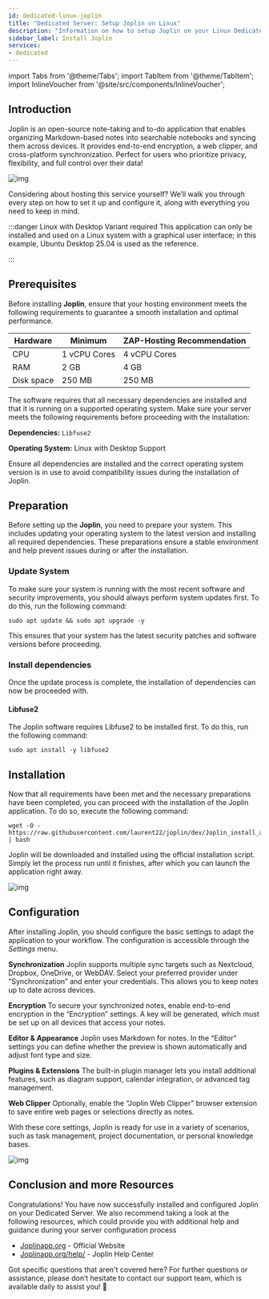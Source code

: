 ```yaml
---
id: dedicated-linux-joplin
title: "Dedicated Server: Setup Joplin on Linux"
description: "Information on how to setup Joplin on your Linux Dedicated Server from ZAP-Hosting"
sidebar_label: Install Joplin
services:
- dedicated
---
```


import Tabs from '@theme/Tabs';
import TabItem from '@theme/TabItem';
import InlineVoucher from '@site/src/components/InlineVoucher';

## Introduction

Joplin is an open-source note-taking and to-do application that enables organizing Markdown-based notes into searchable notebooks and syncing them across devices. It provides end-to-end encryption, a web clipper, and cross-platform synchronization. Perfect for users who prioritize privacy, flexibility, and full control over their data!

![img](https://screensaver01.zap-hosting.com/index.php/s/qfo8k2RXWPFqi3g/preview)

Considering about hosting this service yourself? We’ll walk you through every step on how to set it up and configure it, along with everything you need to keep in mind.

:::danger Linux with Desktop Variant required
This application can only be installed and used on a Linux system with a graphical user interface; in this example, Ubuntu Desktop 25.04 is used as the reference.

:::

<InlineVoucher />



## Prerequisites

Before installing **Joplin**, ensure that your hosting environment meets the following requirements to guarantee a smooth installation and optimal performance.

| Hardware | Minimum| ZAP-Hosting Recommendation |
| ---------- | ------------ | -------------------------- |
| CPU| 1 vCPU Cores | 4 vCPU Cores |
| RAM| 2 GB | 4 GB |
| Disk space | 250 MB | 250 MB |

The software requires that all necessary dependencies are installed and that it is running on a supported operating system. Make sure your server meets the following requirements before proceeding with the installation:

**Dependencies:** `Libfuse2`

**Operating System:** Linux with Desktop Support

Ensure all dependencies are installed and the correct operating system version is in use to avoid compatibility issues during the installation of Joplin.



## Preparation

Before setting up the **Joplin**, you need to prepare your system. This includes updating your operating system to the latest version and installing all required dependencies. These preparations ensure a stable environment and help prevent issues during or after the installation.


### Update System
To make sure your system is running with the most recent software and security improvements, you should always perform system updates first. To do this, run the following command:

```
sudo apt update && sudo apt upgrade -y
```
This ensures that your system has the latest security patches and software versions before proceeding.

### Install dependencies
Once the update process is complete, the installation of dependencies can now be proceeded with. 

#### Libfuse2
The Joplin software requires Libfuse2 to be installed first. To do this, run the following command: 
```
sudo apt install -y libfuse2
```




## Installation
Now that all requirements have been met and the necessary preparations have been completed, you can proceed with the installation of the Joplin application. To do so, execute the following command:

```
wget -O - https://raw.githubusercontent.com/laurent22/joplin/dev/Joplin_install_and_update.sh | bash
```

Joplin will be downloaded and installed using the official installation script. Simply let the process run until it finishes, after which you can launch the application right away.



![img](https://screensaver01.zap-hosting.com/index.php/s/Af9xjkqz7TSr4sZ/preview)



## Configuration

After installing Joplin, you should configure the basic settings to adapt the application to your workflow. The configuration is accessible through the *Settings* menu.

**Synchronization**
Joplin supports multiple sync targets such as Nextcloud, Dropbox, OneDrive, or WebDAV. Select your preferred provider under “Synchronization” and enter your credentials. This allows you to keep notes up to date across devices.

**Encryption**
To secure your synchronized notes, enable end-to-end encryption in the “Encryption” settings. A key will be generated, which must be set up on all devices that access your notes.

**Editor & Appearance**
Joplin uses Markdown for notes. In the “Editor” settings you can define whether the preview is shown automatically and adjust font type and size.

**Plugins & Extensions**
The built-in plugin manager lets you install additional features, such as diagram support, calendar integration, or advanced tag management.

**Web Clipper**
Optionally, enable the “Joplin Web Clipper” browser extension to save entire web pages or selections directly as notes.

With these core settings, Joplin is ready for use in a variety of scenarios, such as task management, project documentation, or personal knowledge bases.



![img](https://screensaver01.zap-hosting.com/index.php/s/FyjyeF3EcRFe2qf/preview)




## Conclusion and more Resources

Congratulations! You have now successfully installed and configured Joplin on your Dedicated Server. We also recommend taking a look at the following resources, which could provide you with additional help and guidance during your server configuration process

- [Joplinapp.org](https://joplin.org/) - Official Website
- [Joplinapp.org/help/](https://joplinapp.org/help/) - Joplin Help Center

Got specific questions that aren't covered here? For further questions or assistance, please don’t hesitate to contact our support team, which is available daily to assist you! 🙂



<InlineVoucher />